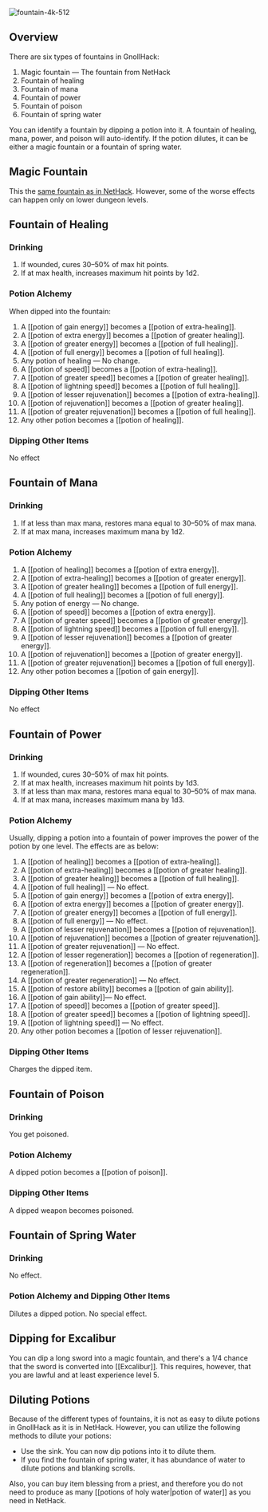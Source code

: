 ![fountain-4k-512](https://github.com/hyvanmielenpelit/GnollHack/assets/16661034/ca2e6033-2431-4387-94ab-2b25b3693163)

## Overview
There are six types of fountains in GnollHack:
1. Magic fountain — The fountain from NetHack
2. Fountain of healing
3. Fountain of mana
4. Fountain of power
5. Fountain of poison
6. Fountain of spring water

You can identify a fountain by dipping a potion into it. A fountain of healing, mana, power, and poison will auto-identify. If the potion dilutes, it can be either a magic fountain or a fountain of spring water.

## Magic Fountain
This the [same fountain as in NetHack](https://nethackwiki.com/wiki/Fountain). However, some of the worse effects can happen only on lower dungeon levels.

## Fountain of Healing

### Drinking
1. If wounded, cures 30–50% of max hit points.
2. If at max health, increases maximum hit points by 1d2.

### Potion Alchemy
When dipped into the fountain:
1. A [[potion of gain energy]] becomes a [[potion of extra-healing]].
2. A [[potion of extra energy]] becomes a [[potion of greater healing]].
3. A [[potion of greater energy]] becomes a [[potion of full healing]].
4. A [[potion of full energy]] becomes a [[potion of full healing]].
5. Any potion of healing — No change.
6. A [[potion of speed]] becomes a [[potion of extra-healing]].
7. A [[potion of greater speed]] becomes a [[potion of greater healing]].
8. A [[potion of lightning speed]] becomes a [[potion of full healing]].
9. A [[potion of lesser rejuvenation]] becomes a [[potion of extra-healing]].
10. A [[potion of rejuvenation]] becomes a [[potion of greater healing]].
11. A [[potion of greater rejuvenation]] becomes a [[potion of full healing]].
12. Any other potion becomes a [[potion of healing]].

### Dipping Other Items
No effect


## Fountain of Mana
### Drinking
1. If at less than max mana, restores mana equal to 30–50% of max mana.
2. If at max mana, increases maximum mana by 1d2.

### Potion Alchemy

1. A [[potion of healing]] becomes a [[potion of extra energy]].
2. A [[potion of extra-healing]] becomes a [[potion of greater energy]].
3. A [[potion of greater healing]] becomes a [[potion of full energy]].
4. A [[potion of full healing]] becomes a [[potion of full energy]].
5. Any potion of energy — No change.
6. A [[potion of speed]] becomes a [[potion of extra energy]].
7. A [[potion of greater speed]] becomes a [[potion of greater energy]].
8. A [[potion of lightning speed]] becomes a [[potion of full energy]].
9. A [[potion of lesser rejuvenation]] becomes a [[potion of greater energy]].
10. A [[potion of rejuvenation]] becomes a [[potion of greater energy]].
11. A [[potion of greater rejuvenation]] becomes a [[potion of full energy]].
12. Any other potion becomes a [[potion of gain energy]].

### Dipping Other Items
No effect

## Fountain of Power

### Drinking
1. If wounded, cures 30–50% of max hit points.
2. If at max health, increases maximum hit points by 1d3.
3. If at less than max mana, restores mana equal to 30–50% of max mana.
4. If at max mana, increases maximum mana by 1d3.

### Potion Alchemy
Usually, dipping a potion into a fountain of power improves the power of the potion by one level. The effects are as below:
1. A [[potion of healing]] becomes a [[potion of extra-healing]].
2. A [[potion of extra-healing]] becomes a [[potion of greater healing]].
3. A [[potion of greater healing]] becomes a [[potion of full healing]].
4. A [[potion of full healing]] — No effect.
5. A [[potion of gain energy]] becomes a [[potion of extra energy]].
6. A [[potion of extra energy]] becomes a [[potion of greater energy]].
7. A [[potion of greater energy]] becomes a [[potion of full energy]].
8. A [[potion of full energy]] — No effect.
9. A [[potion of lesser rejuvenation]] becomes a [[potion of rejuvenation]].
10. A [[potion of rejuvenation]] becomes a [[potion of greater rejuvenation]].
11. A [[potion of greater rejuvenation]] — No effect.
12. A [[potion of lesser regeneration]] becomes a [[potion of regeneration]].
13. A [[potion of regeneration]] becomes a [[potion of greater regeneration]].
14. A [[potion of greater regeneration]] — No effect.
15. A [[potion of restore ability]] becomes a [[potion of gain ability]].
16. A [[potion of gain ability]]— No effect.
17. A [[potion of speed]] becomes a [[potion of greater speed]].
18. A [[potion of greater speed]] becomes a [[potion of lightning speed]].
19. A [[potion of lightning speed]] — No effect.
20. Any other potion becomes a [[potion of lesser rejuvenation]].

### Dipping Other Items
Charges the dipped item.

## Fountain of Poison
### Drinking
You get poisoned.

### Potion Alchemy
A dipped potion becomes a [[potion of poison]].

### Dipping Other Items
A dipped weapon becomes poisoned.

## Fountain of Spring Water
### Drinking
No effect.

### Potion Alchemy and Dipping Other Items
Dilutes a dipped potion. No special effect.

## Dipping for Excalibur
You can dip a long sword into a magic fountain, and there's a 1/4 chance that the sword is converted into [[Excalibur]]. This requires, however, that you are lawful and at least experience level 5.

## Diluting Potions
Because of the different types of fountains, it is not as easy to dilute potions in GnollHack as it is in NetHack. However, you can utilize the following methods to dilute your potions:
- Use the sink. You can now dip potions into it to dilute them.
- If you find the fountain of spring water, it has abundance of water to dilute potions and blanking scrolls.

Also, you can buy item blessing from a priest, and therefore you do not need to produce as many [[potions of holy water|potion of water]] as you need in NetHack.